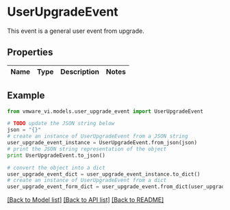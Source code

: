 # UserUpgradeEvent

This event is a general user event from upgrade. 

## Properties
Name | Type | Description | Notes
------------ | ------------- | ------------- | -------------

## Example

```python
from vmware_vi.models.user_upgrade_event import UserUpgradeEvent

# TODO update the JSON string below
json = "{}"
# create an instance of UserUpgradeEvent from a JSON string
user_upgrade_event_instance = UserUpgradeEvent.from_json(json)
# print the JSON string representation of the object
print UserUpgradeEvent.to_json()

# convert the object into a dict
user_upgrade_event_dict = user_upgrade_event_instance.to_dict()
# create an instance of UserUpgradeEvent from a dict
user_upgrade_event_form_dict = user_upgrade_event.from_dict(user_upgrade_event_dict)
```
[[Back to Model list]](../README.md#documentation-for-models) [[Back to API list]](../README.md#documentation-for-api-endpoints) [[Back to README]](../README.md)


